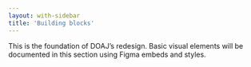 ```yaml
---
layout: with-sidebar
title: 'Building blocks'
---
```


This is the foundation of DOAJ’s redesign. Basic visual elements will be documented in this section using Figma embeds and styles.
